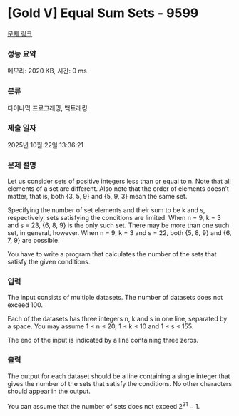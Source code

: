 # [Gold V] Equal Sum Sets - 9599 

[문제 링크](https://www.acmicpc.net/problem/9599) 

### 성능 요약

메모리: 2020 KB, 시간: 0 ms

### 분류

다이나믹 프로그래밍, 백트래킹

### 제출 일자

2025년 10월 22일 13:36:21

### 문제 설명

<p>Let us consider sets of positive integers less than or equal to n. Note that all elements of a set are different. Also note that the order of elements doesn’t matter, that is, both {3, 5, 9} and {5, 9, 3} mean the same set.</p>

<p>Specifying the number of set elements and their sum to be k and s, respectively, sets satisfying the conditions are limited. When n = 9, k = 3 and s = 23, {6, 8, 9} is the only such set. There may be more than one such set, in general, however. When n = 9, k = 3 and s = 22, both {5, 8, 9} and {6, 7, 9} are possible.</p>

<p>You have to write a program that calculates the number of the sets that satisfy the given conditions.</p>

### 입력 

 <p>The input consists of multiple datasets. The number of datasets does not exceed 100.</p>

<p>Each of the datasets has three integers n, k and s in one line, separated by a space. You may assume 1 ≤ n ≤ 20, 1 ≤ k ≤ 10 and 1 ≤ s ≤ 155.</p>

<p>The end of the input is indicated by a line containing three zeros.</p>

### 출력 

 <p>The output for each dataset should be a line containing a single integer that gives the number of the sets that satisfy the conditions. No other characters should appear in the output.</p>

<p>You can assume that the number of sets does not exceed 2<sup>31</sup> − 1.</p>

